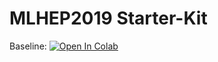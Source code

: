 # MLHEP2019 Starter-Kit


Baseline: [![Open In Colab](https://colab.research.google.com/assets/colab-badge.svg)](https://colab.research.google.com/github/SchattenGenie/mlhep2019\_2\_phase/blob/master/analysis/lhcb\_calo\_gan.ipynb)
